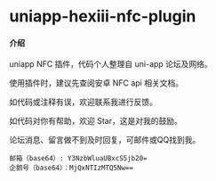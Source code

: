 # uniapp-hexiii-nfc-plugin

#### 介绍
uniapp NFC 插件，代码个人整理自 uni-app 论坛及网络。

使用插件时，建议先查阅安卓 NFC api 相关文档。

如代码或注释有误，欢迎联系我进行反馈。

如代码对你有帮助，欢迎 Star，这是对我的鼓励。

论坛消息、留言做不到及时回复，可邮件或QQ找到我。
```
邮箱（base64）: Y3NzbWluaUBxcS5jb20=
企鹅号（base64）：MjQxNTIzMTQ5Nw==
```